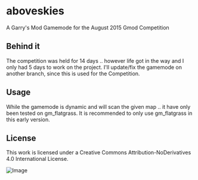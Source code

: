 # aboveskies
A Garry's Mod Gamemode for the August 2015 Gmod Competition

## Behind it
The competition was held for 14 days .. however life got in the way and I only had 5 days to work on the project.
I'll update/fix the gamemode on another branch, since this is used for the Competition.

## Usage
While the gamemode is dynamic and will scan the given map .. it have only been tested on gm_flatgrass.
It is recommended to only use gm_flatgrass in this early version.

## License
This work is licensed under a Creative Commons Attribution-NoDerivatives 4.0 International License.

![Image](https://i.creativecommons.org/l/by-nd/4.0/88x31.png)
